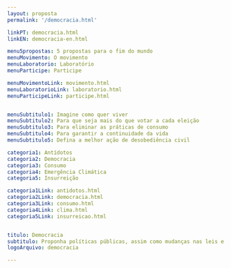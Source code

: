 ```yaml
---
layout: proposta
permalink: '/democracia.html'

linkPT: democracia.html
linkEN: democracia-en.html

menu5propostas: 5 propostas para o fim do mundo
menuMovimento: O movimento
menuLaboratorio: Laboratório
menuParticipe: Participe

menuMovimentoLink: movimento.html
menuLaboratorioLink: laboratorio.html
menuParticipeLink: participe.html 


menuSubtitulo1: Imagine como quer viver
menuSubtitulo2: Para que seja mais do que votar a cada eleição
menuSubtitulo3: Para eliminar as práticas de consumo
menuSubtitulo4: Para garantir a continuidade da vida
menuSubtitulo5: Defina a melhor ação de desobediência civil

categoria1: Antídotos
categoria2: Democracia
categoria3: Consumo
categoria4: Emergência Climática
categoria5: Insurreição

categoria1Link: antidotos.html
categoria2Link: democracia.html
categoria3Link: consumo.html
categoria4Link: clima.html
categoria5Link: insurreicao.html


titulo: Democracia
subtitulo: Proponha políticas públicas, assim como mudanças nas leis e nas normas, para reduzir as desigualdades de raça, gênero e classe e para que a democracia seja mais do que votar a cada eleição. (ouse! e seja objetivo.)
logoArquivo: democracia

---
```

